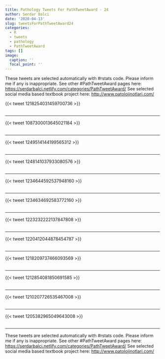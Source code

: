 ```yaml
---
title: Pathology Tweets For PathTweetAward - 24
author: Serdar Balci
date: '2020-04-13'
slug: tweetsForPathTweetAward24
categories:
  - R
  - tweets
  - pathology
  - PathTweetAward
tags: []
image:
  caption: ''
  focal_point: ''
---
```



These tweets are selected automatically with #rstats code. Please inform me if any is inappropriate.
See other #PathTweetAward pages here: https://serdarbalci.netlify.com/categories/PathTweetAward/ 
See selected social media based textbook project here: http://www.patolojinotlari.com/

{{< tweet 1218254031459700736 >}}
<br>
<br>
<hr>
{{< tweet 1087300013645021184 >}}
<br>
<br>
<hr>
{{< tweet 1249514144199565312 >}}
<br>
<br>
<hr>
{{< tweet 1248141037933080576 >}}
<br>
<br>
<hr>
{{< tweet 1234644592537948160 >}}
<br>
<br>
<hr>
{{< tweet 1234634692583772160 >}}
<br>
<br>
<hr>
{{< tweet 1223232222137847808 >}}
<br>
<br>
<hr>
{{< tweet 1220412044878454787 >}}
<br>
<br>
<hr>
{{< tweet 1218209737466093569 >}}
<br>
<br>
<hr>
{{< tweet 1212854081850691585 >}}
<br>
<br>
<hr>
{{< tweet 1210207726535467008 >}}
<br>
<br>
<hr>
{{< tweet 1205382965049643008 >}}
<br>
<br>
<hr>


These tweets are selected automatically with #rstats code. Please inform me if any is inappropriate.
See other #PathTweetAward pages here: https://serdarbalci.netlify.com/categories/PathTweetAward/ 
See selected social media based textbook project here: http://www.patolojinotlari.com/
